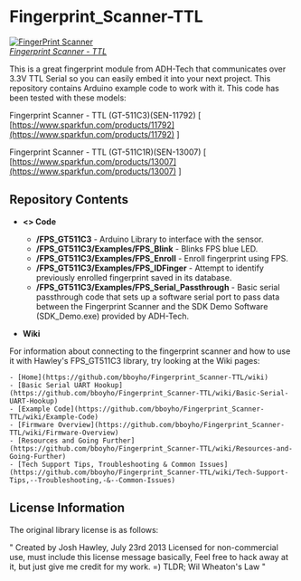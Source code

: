 Fingerprint_Scanner-TTL
=======================

[![FingerPrint Scanner](https://dlnmh9ip6v2uc.cloudfront.net/images/products/1/1/7/9/2/11792-01_medium.jpg)  
*Fingerprint Scanner - TTL*](https://www.sparkfun.com/products/11792)

This is a great fingerprint module from ADH-Tech that communicates over 3.3V TTL Serial so you can easily embed it into your next project. This repository contains Arduino example code to work with it. This code has been tested with these models:
 
Fingerprint Scanner - TTL (GT-511C3)(SEN-11792) [ [https://www.sparkfun.com/products/11792](https://www.sparkfun.com/products/11792) ]

Fingerprint Scanner - TTL (GT-511C1R)(SEN-13007) [ [https://www.sparkfun.com/products/13007](https://www.sparkfun.com/products/13007) ]

Repository Contents
-------------------

* **<> Code**

	- **/FPS_GT511C3** - Arduino Library to interface with the sensor.
	- **/FPS_GT511C3/Examples/FPS_Blink** - Blinks FPS blue LED.
	- **/FPS_GT511C3/Examples/FPS_Enroll** - Enroll fingerprint using FPS.
	- **/FPS_GT511C3/Examples/FPS_IDFinger** - Attempt to identify previously enrolled fingerprint saved in its database.
	- **/FPS_GT511C3/Examples/FPS_Serial_Passthrough** - Basic serial passthrough code that sets up a software serial port to pass data between the Fingerprint Scanner and the SDK Demo Software (SDK_Demo.exe) provided by ADH-Tech.

* **Wiki**

For information about connecting to the fingerprint scanner and how to use it with Hawley's FPS_GT511C3 library, try looking at the Wiki pages:

	- [Home](https://github.com/bboyho/Fingerprint_Scanner-TTL/wiki)
	- [Basic Serial UART Hookup](https://github.com/bboyho/Fingerprint_Scanner-TTL/wiki/Basic-Serial-UART-Hookup)
	- [Example Code](https://github.com/bboyho/Fingerprint_Scanner-TTL/wiki/Example-Code)
	- [Firmware Overview](https://github.com/bboyho/Fingerprint_Scanner-TTL/wiki/Firmware-Overview)
	- [Resources and Going Further](https://github.com/bboyho/Fingerprint_Scanner-TTL/wiki/Resources-and-Going-Further)
	- [Tech Support Tips, Troubleshooting & Common Issues](https://github.com/bboyho/Fingerprint_Scanner-TTL/wiki/Tech-Support-Tips,--Troubleshooting,-&--Common-Issues)

License Information
-------------------

The original library license is as follows:

"	Created by Josh Hawley, July 23rd 2013
	Licensed for non-commercial use, must include this license message
	basically, Feel free to hack away at it, but just give me credit for my work. =)
	TLDR; Wil Wheaton's Law "
